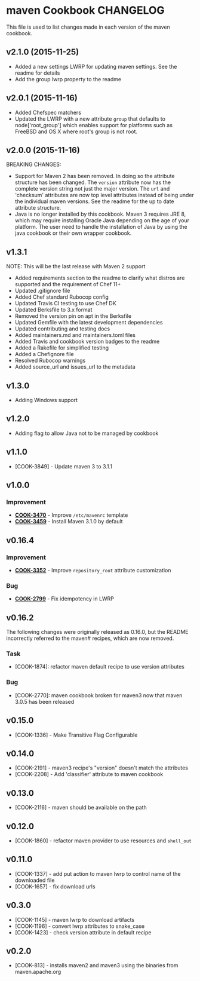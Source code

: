 # maven Cookbook CHANGELOG
This file is used to list changes made in each version of the maven cookbook.

## v2.1.0 (2015-11-25)
- Added a new settings LWRP for updating maven settings. See the readme for details
- Add the group lwrp property to the readme

## v2.0.1 (2015-11-16)
- Added Chefspec matchers
- Updated the LWRP with a new attribute `group` that defaults to node['root_group'] which enables support for platforms such as FreeBSD and OS X where root's group is not root.

## v2.0.0 (2015-11-16)
BREAKING CHANGES:
- Support for Maven 2 has been removed. In doing so the attribute structure has been changed.  The `version` attribute now has the complete version string not just the major version.  The `url` and 'checksum' attributes are now top level attributes instead of being under the individual maven versions.  See the readme for the up to date attribute structure.
- Java is no longer installed by this cookbook.  Maven 3 requires JRE 8, which may require installing Oracle Java depending on the age of your platform. The user need to handle the installation of Java by using the java cookbook or their own wrapper cookbook.

## v1.3.1
NOTE: This will be the last release with Maven 2 support
- Added requirements section to the readme to clarify what distros are supported and the requirement of Chef 11+
- Updated .gitignore file
- Added Chef standard Rubocop config
- Updated Travis CI testing to use Chef DK
- Updated Berksfile to 3.x format
- Removed the version pin on apt in the Berksfile
- Updated Gemfile with the latest development dependencies
- Updated contributing and testing docs
- Added maintainers.md and maintainers.toml files
- Added Travis and cookbook version badges to the readme
- Added a Rakefile for simplified testing
- Added a Chefignore file
- Resolved Rubocop warnings
- Added source_url and issues_url to the metadata

## v1.3.0
- Adding Windows support

## v1.2.0
- Adding flag to allow Java not to be managed by cookbook

## v1.1.0
- [COOK-3849] - Update maven 3 to 3.1.1

## v1.0.0
### Improvement
- **[COOK-3470](https://tickets.chef.io/browse/COOK-3470)** - Improve `/etc/mavenrc` template
- **[COOK-3459](https://tickets.chef.io/browse/COOK-3459)** - Install Maven 3.1.0 by default

## v0.16.4
### Improvement
- **[COOK-3352](https://tickets.chef.io/browse/COOK-3352)** - Improve `repository_root` attribute customization

### Bug
- **[COOK-2799](https://tickets.chef.io/browse/COOK-2799)** - Fix idempotency in LWRP

## v0.16.2
The following changes were originally released as 0.16.0, but the README incorrectly referred to the maven# recipes, which are now removed.

### Task
- [COOK-1874]: refactor maven default recipe to use version attributes

### Bug
- [COOK-2770]: maven cookbook broken for maven3 now that maven 3.0.5 has been released

## v0.15.0
- [COOK-1336] - Make Transitive Flag Configurable

## v0.14.0
- [COOK-2191] - maven3 recipe's "version" doesn't match the attributes
- [COOK-2208] - Add 'classifier' attribute to maven cookbook

## v0.13.0
- [COOK-2116] - maven should be available on the path

## v0.12.0
- [COOK-1860] - refactor maven provider to use resources and `shell_out`

## v0.11.0
- [COOK-1337] - add put action to maven lwrp to control name of the downloaded file
- [COOK-1657] - fix download urls

## v0.3.0
- [COOK-1145] - maven lwrp to download artifacts
- [COOK-1196] - convert lwrp attributes to snake_case
- [COOK-1423] - check version attribute in default recipe

## v0.2.0
- [COOK-813] - installs maven2 and maven3 using the binaries from maven.apache.org
